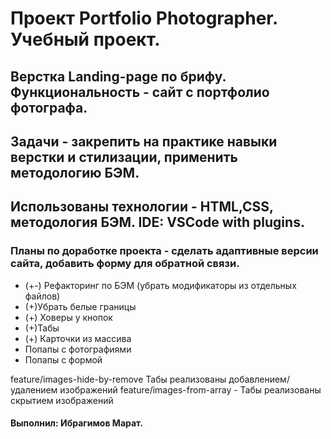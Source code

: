 # Проект Portfolio Photographer. Учебный проект.

## Верстка Landing-page по брифу. Функциональность - сайт с портфолио фотографа.

## Задачи - закрепить на практике навыки верстки и стилизации, применить методологию БЭМ.

## Использованы технологии - HTML,CSS, методология БЭМ. IDE: VSCode with plugins.

### Планы по доработке проекта - сделать адаптивные версии сайта, добавить форму для обратной связи.
* (+-) Рефакторинг по БЭМ (убрать модификаторы из отдельных файлов)
* (+)Убрать белые границы
* (+) Ховеры у кнопок
* (+)Табы
* (+) Карточки из массива
* Попапы с фотографиями
* Попапы с формой


feature/images-hide-by-remove Табы реализованы добавлением/удалением изображений
feature/images-from-array - Табы реализованы  скрытием изображений




#### Выполнил: Ибрагимов Марат.
